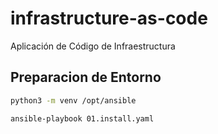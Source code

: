 # infrastructure-as-code
Aplicación de Código de Infraestructura

## Preparacion de Entorno

```sh
python3 -m venv /opt/ansible
```

```sh
ansible-playbook 01.install.yaml
```

